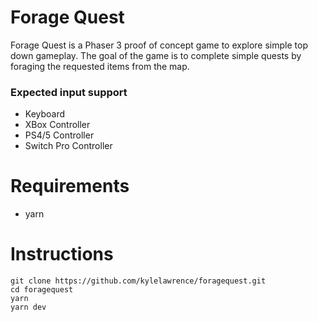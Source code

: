 # Forage Quest

Forage Quest is a Phaser 3 proof of concept game to explore simple top down gameplay. The goal of the game is to complete simple quests by foraging the requested items from the map.

### Expected input support

-   Keyboard
-   XBox Controller
-   PS4/5 Controller
-   Switch Pro Controller

# Requirements

-   yarn

# Instructions

    git clone https://github.com/kylelawrence/foragequest.git
    cd foragequest
    yarn
    yarn dev
